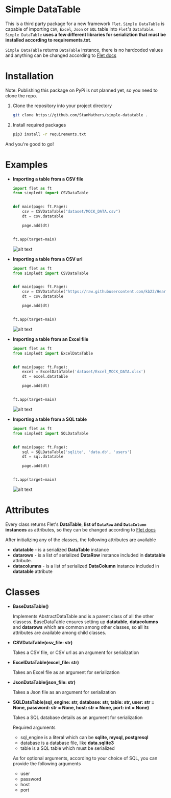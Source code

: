 # Simple DataTable

This is a third party package for a new framework `Flet`. `Simple DataTable` is capable of importing `CSV`, `Excel`, `Json` or `SQL` table into `Flet`'s `DataTable`. `Simple DataTable` **uses a few different libraries for serializtion that must be installed according to requirements.txt**. 

`Simple DataTable` returns `DataTable` instance, there is no hardcoded values and anything can be changed according to [Flet docs](https://flet.dev/docs/controls/datatable/)


# Installation

Note: Publishing this package on PyPi is not planned yet, so you need to clone the repo.

1. Clone the repository into your project directory

    ```bash
    git clone https://github.com/StanMathers/simple-datatable .
    ```

2. Install required packages

    ```bash
    pip3 install -r requirements.txt
    ```

And you're good to go!


# Examples
* **Importing a table from a CSV file**
    ```python
    import flet as ft
    from simpledt import CSVDataTable


    def main(page: ft.Page):
        csv = CSVDataTable("dataset/MOCK_DATA.csv")
        dt = csv.datatable

        page.add(dt)


    ft.app(target=main)

    ```

    ![alt text](/img/csv_file_result.png)

* **Importing a table from a CSV url**
    ```python
    import flet as ft
    from simpledt import CSVDataTable


    def main(page: ft.Page):
        csv = CSVDataTable("https://raw.githubusercontent.com/kb22/Heart-Disease-Prediction/master/dataset.csv")
        dt = csv.datatable

        page.add(dt)


    ft.app(target=main)

    ```

    ![alt text](/img/online_csv_result.png)

* **Importing a table from an Excel file**
    ```python
    import flet as ft
    from simpledt import ExcelDataTable


    def main(page: ft.Page):
        excel = ExcelDataTable('dataset/Excel_MOCK_DATA.xlsx')
        dt = excel.datatable

        page.add(dt)


    ft.app(target=main)

    ```
    ![alt text](/img/excel_file_result.png)

* **Importing a table from a SQL table**
    ```python
    import flet as ft
    from simpledt import SQLDataTable


    def main(page: ft.Page):
        sql = SQLDataTable('sqlite', 'data.db', 'users')
        dt = sql.datatable

        page.add(dt)


    ft.app(target=main)

    ```

    ![alt text](/img/sql_file_result.png)


# Attributes

Every class returns Flet's **DataTable**, **list of `DataRow` and `DataColumn` instances** as attributes, so they can be changed according to [Flet docs](https://flet.dev/docs/controls/datatable/)

After initializing any of the classes, the following attributes are available

* **datatable** - is a serialized **DataTable** instance
* **datarows**  - is a list of serialized **DataRow** instance included in **datatable** attribute.
* **datacolumns** - is a list of serialized **DataColumn** instance included in **datatable** attribute


# Classes

* **BaseDataTable()**
    
    Implements AbstractDataTable and is a parent class of all the other classess. BaseDataTable ensures setting up **datatable**, **datacolumns** and **datarows** which are common among other classes, so all its attributes are available among child classes.

* **CSVDataTable(csv_file: str)**

    Takes a CSV file, or CSV url as an argument for serialization

* **ExcelDataTable(excel_file: str)**

    Takes an Excel file as an argument for serialization

* **JsonDataTable(json_file: str)**

    Takes a Json file as an argument for serialization

* **SQLDataTable(sql_engine: str, database: str, table: str, user: str = None, password: str = None, host: str = None, port: int = None)**

    Takes a SQL database details as an argument for serialization
    
    Required arguments
    * sql_engine is a literal which can be **sqlite, mysql, postgresql**
    * database is a database file, like **data.sqlite3**
    * table is a SQL table which must be serialized
    
    As for optional arguments, according to your choice of SQL, you can provide the following arguments
    
    * user
    * password
    * host
    * port
